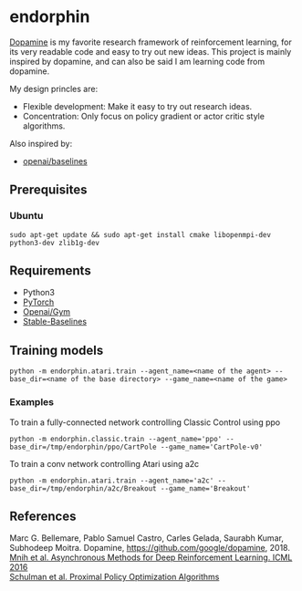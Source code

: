 # endorphin
[Dopamine](https://github.com/google/dopamine) is my favorite research framework of reinforcement learning, for
its very readable code and easy to try out new ideas. This 
project is mainly inspired by dopamine, and can also be said I am learning code from dopamine.  
  
My design princles are:  
- Flexible development: Make it easy to try out research ideas.  
- Concentration: Only focus on policy gradient or actor critic style algorithms.

Also inspired by:
- [openai/baselines](https://github.com/openai/baselines)

## Prerequisites
### Ubuntu
`sudo apt-get update && sudo apt-get install cmake libopenmpi-dev python3-dev zlib1g-dev`

## Requirements
- Python3
- [PyTorch](https://pytorch.org/)
- [Openai/Gym](https://gym.openai.com/)
- [Stable-Baselines](https://github.com/hill-a/stable-baselines)

## Training models
`python -m endorphin.atari.train --agent_name=<name of the agent> --base_dir=<name of the base directory> --game_name=<name of the game>`
### Examples
To train a fully-connected network controlling Classic Control using ppo  

`python -m endorphin.classic.train --agent_name='ppo' --base_dir=/tmp/endorphin/ppo/CartPole --game_name='CartPole-v0' `

To train a conv network controlling Atari using a2c  

`python -m endorphin.atari.train --agent_name='a2c' --base_dir=/tmp/endorphin/a2c/Breakout --game_name='Breakout'`

## References
Marc G. Bellemare, Pablo Samuel Castro, Carles Gelada, Saurabh Kumar, Subhodeep Moitra. Dopamine, https://github.com/google/dopamine, 2018.  
[Mnih et al. Asynchronous Methods for Deep Reinforcement Learning. ICML 2016](https://arxiv.org/abs/1602.01783)    
[Schulman et al. 
Proximal Policy Optimization Algorithms](https://arxiv.org/abs/1707.06347)


